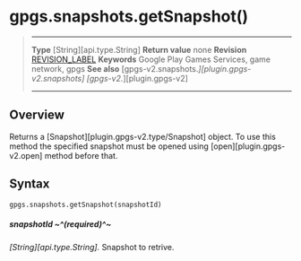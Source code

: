 # gpgs.snapshots.getSnapshot()

> --------------------- ------------------------------------------------------------------------------------------
> __Type__              [String][api.type.String]
> __Return value__      none
> __Revision__          [REVISION_LABEL](REVISION_URL)
> __Keywords__          Google Play Games Services, game network, gpgs
> __See also__          [gpgs-v2.snapshots.*][plugin.gpgs-v2.snapshots]
>                       [gpgs-v2.*][plugin.gpgs-v2]
> --------------------- ------------------------------------------------------------------------------------------

## Overview

Returns a [Snapshot][plugin.gpgs-v2.type/Snapshot] object. To use this method the specified snapshot must be opened using [open][plugin.gpgs-v2.open] method before that.

## Syntax

	gpgs.snapshots.getSnapshot(snapshotId)

##### snapshotId ~^(required)^~
_[String][api.type.String]._ Snapshot to retrive.
